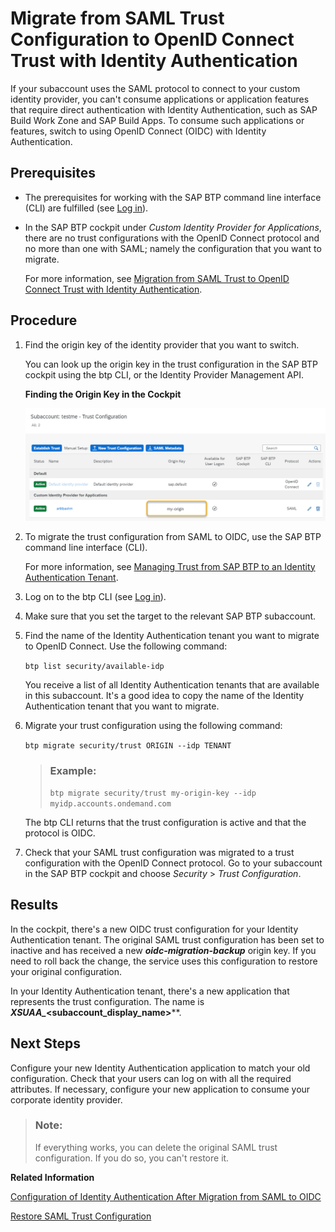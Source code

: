 <!-- loio827ae664cf5448b1a2fa993a8372aafc -->

# Migrate from SAML Trust Configuration to OpenID Connect Trust with Identity Authentication

If your subaccount uses the SAML protocol to connect to your custom identity provider, you can't consume applications or application features that require direct authentication with Identity Authentication, such as SAP Build Work Zone and SAP Build Apps. To consume such applications or features, switch to using OpenID Connect \(OIDC\) with Identity Authentication.



<a name="loio827ae664cf5448b1a2fa993a8372aafc__prereq_znq_pz3_dxb"/>

## Prerequisites

-   The prerequisites for working with the SAP BTP command line interface \(CLI\) are fulfilled \(see [Log in](log-in-e241b30.md)\).

-   In the SAP BTP cockpit under *Custom Identity Provider for Applications*, there are no trust configurations with the OpenID Connect protocol and no more than one with SAML; namely the configuration that you want to migrate.

    For more information, see [Migration from SAML Trust to OpenID Connect Trust with Identity Authentication](migration-from-saml-trust-to-openid-connect-trust-with-identity-authentication-d097ce2.md).




## Procedure

1.  Find the origin key of the identity provider that you want to switch.

    You can look up the origin key in the trust configuration in the SAP BTP cockpit using the btp CLI, or the Identity Provider Management API.

       
      
    **Finding the Origin Key in the Cockpit**

     ![](images/Show_Origin_Key_in_cockpit_7e03dc2.png "Finding the Origin Key in the Cockpit") 

2.  To migrate the trust configuration from SAML to OIDC, use the SAP BTP command line interface \(CLI\).

    For more information, see [Managing Trust from SAP BTP to an Identity Authentication Tenant](managing-trust-from-sap-btp-to-an-identity-authentication-tenant-6140107.md).

3.  Log on to the btp CLI \(see [Log in](log-in-e241b30.md)\).

4.  Make sure that you set the target to the relevant SAP BTP subaccount.

5.  Find the name of the Identity Authentication tenant you want to migrate to OpenID Connect. Use the following command:

    `btp list security/available-idp`

    You receive a list of all Identity Authentication tenants that are available in this subaccount. It's a good idea to copy the name of the Identity Authentication tenant that you want to migrate.

6.  Migrate your trust configuration using the following command:

    `btp migrate security/trust ORIGIN --idp TENANT`

    > ### Example:  
    > `btp migrate security/trust my-origin-key --idp myidp.accounts.ondemand.com`

    The btp CLI returns that the trust configuration is active and that the protocol is OIDC.

7.  Check that your SAML trust configuration was migrated to a trust configuration with the OpenID Connect protocol. Go to your subaccount in the SAP BTP cockpit and choose *Security* \> *Trust Configuration*.




<a name="loio827ae664cf5448b1a2fa993a8372aafc__result_ktm_pfj_dxb"/>

## Results

In the cockpit, there's a new OIDC trust configuration for your Identity Authentication tenant. The original SAML trust configuration has been set to inactive and has received a new ***oidc-migration-backup*** origin key. If you need to roll back the change, the service uses this configuration to restore your original configuration.

In your Identity Authentication tenant, there's a new application that represents the trust configuration. The name is ***XSUAA\_*<subaccount\_display\_name\>****.



<a name="loio827ae664cf5448b1a2fa993a8372aafc__postreq_dpv_pfj_dxb"/>

## Next Steps

Configure your new Identity Authentication application to match your old configuration. Check that your users can log on with all the required attributes. If necessary, configure your new application to consume your corporate identity provider.

> ### Note:  
> If everything works, you can delete the original SAML trust configuration. If you do so, you can't restore it.

**Related Information**  


[Configuration of Identity Authentication After Migration from SAML to OIDC](configuration-of-identity-authentication-after-migration-from-saml-to-oidc-1fa7273.md "You replaced an SAML trust configuration to your custom identity provider with an OIDC trust configuration to Identity Authentication. Now, you need to make sure that the subaccount gets the same user attributes (names and values) as before.")

[Restore SAML Trust Configuration](restore-saml-trust-configuration-21d86cf.md "You replaced a SAML trust configuration to your custom identity provider with an OpenID Connect (OIDC) trust configuration to Identity Authentication, and the authentication of application users in the subaccount isn't working as you expected. Restore your SAML configuration to get your applications working again.")

